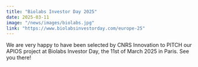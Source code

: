 ```yaml
---
title: "Biolabs Investor Day 2025"
date: 2025-03-11
image: "/news/images/biolabs.jpg"
link: "https://www.biolabsinvestorday.com/europe-25"
---
```


We are very happy to have been selected by CNRS Innovation to PITCH our APIOS project at Biolabs Investor Day, the 11st of March 2025 in Paris. See you there!

